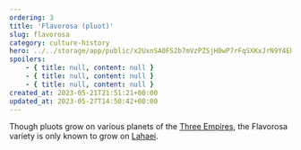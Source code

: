 ```yaml
---
ordering: 3
title: 'Flavorosa (pluot)'
slug: flavorosa
category: culture-history
hero: ../../storage/app/public/x2UxnSA0FS2b7mVzPZSjH0wP7rFqSXKxJrN9Y4EU.jpg
spoilers:
    - { title: null, content: null }
    - { title: null, content: null }
    - { title: null, content: null }
created_at: 2023-05-21T21:51:21+00:00
updated_at: 2023-05-27T14:50:42+00:00
---
```

Though pluots grow on various planets of the [Three Empires](/category/organizations/three-empires), the Flavorosa variety is only known to grow on [Lahaei](/category/planets-cities/lahaei).